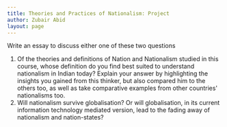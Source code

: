 ```yaml
---
title: Theories and Practices of Nationalism: Project
author: Zubair Abid
layout: page
---
```


Write an essay to discuss either one of these two questions

1. Of the theories and definitions of Nation and Nationalism studied in this
   course, whose definition do you find best suited to understand nationalism in
   Indian today? Explain your answer by highlighting the insights you gained
   from this thinker, but also compared him to the others too, as well as take
   comparative examples from other countries' nationalisms too.
2. Will nationalism survive globalisation? Or will globalisation, in its current
   information technology mediated version, lead to the fading away of
   nationalism and nation-states?

